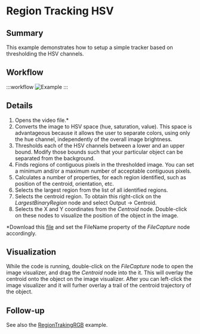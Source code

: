 # Region Tracking HSV

## Summary
This example demonstrates how to setup a simple tracker based on thresholding the HSV channels.

## Workflow
:::workflow
![Example](~/workflows/BonsaiExamples/Vision/RegionTrackingHSV/RegionTrackingHSV.bonsai)
:::

## Details
1. Opens the video file.\*
2. Converts the image to HSV space (hue, saturation, value). This space is advantageous because it allows the user to separate colors, using only the hue channel, independently of the overall image brightness. 
3. Thresholds each of the HSV channels between a lower and an upper bound. Modify those bounds such that your particular object can be separated from the background. 
4. Finds regions of contiguous pixels in the thresholded image. You can set a minimum and/or a maximum number of acceptable contiguous pixels.
5. Calculates a number of properties, for each region identified, such as position of the centroid, orientation, etc.
6. Selects the largest region from the list of all identified regions.
7. Selects the centroid region. To obtain this right-click on the *LargestBinaryRegion* node and select Output -> Centroid.
8. Selects the X and Y coordinates from the *Centroid* node. Double-click on these nodes to visualize the position of the object in the image.


\*Download this [file](https://drive.google.com/file/d/1Gh412SmoWV34jlrJfs4ZEvCMX7h-BHVj/view?usp=sharing) and set the FileName property of the *FileCapture* node accordingly.

## Visualization
While the code is running, double-click on the *FileCapture* node to open the image visualizer, and drag the *Centroid* node into the it. This will overlay the centroid onto the object on the image visualizer. After you can left-click the image visualizer and it will furher overlay a trail of the centroid trajectory of the object.

## Follow-up
See also the [RegionTrakingRGB](../RegionTrackingRGB/RegionTrackingRGB.md) example.
